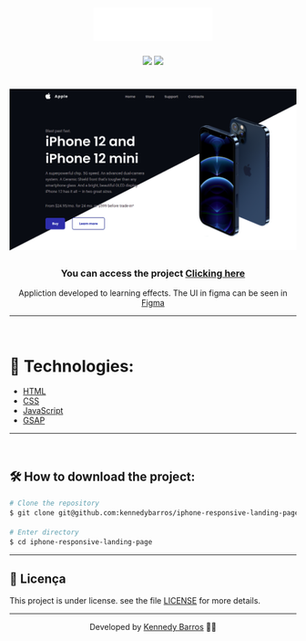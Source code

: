 <h1 align="center">
    <img src="./assets/svg/logo.svg">
</h1>

<div align="center">
    <img src="https://img.shields.io/github/repo-size/kennedybarros/iphone-responsive-landing-page?color=fff" />
    <img src="https://img.shields.io/github/license/kennedybarros/iphone-responsive-landing-page?color=fff"/>
</div>

<h1 align="center">
    <img src="./banner.png">
</h1>

<h3 align="center">You can access the project <a href="https://iphone-responsive-lading-page.netlify.app/" target="_blank">Clicking here</a></h3>
<p align="center">Appliction developed to learning effects. The UI in figma can be seen in <a href="https://www.figma.com/file/erJH94rz1HwwM0xwfKkJ4Y/iPhone-Responsive-Web-Site?node-id=102%3A2" target="_blank">Figma</a> </p>

---

</br>

# 🚀 Technologies:

- [HTML](https://www.w3schools.com/html/)
- [CSS](https://www.w3schools.com/css/)
- [JavaScript](https://developer.mozilla.org/en-US/docs/Web/JavaScript)
- [GSAP](https://greensock.com/gsap/)

---

<br/>

## 🛠 How to download the project:

```bash
# Clone the repository
$ git clone git@github.com:kennedybarros/iphone-responsive-landing-page.git

# Enter directory
$ cd iphone-responsive-landing-page
```

---
## 📝 Licença

This project is under license. see the file [LICENSE](LICENSE.md) for more details.

---


<p align="center"> Developed by <a href="https://www.linkedin.com/in/kennedybarros/">Kennedy Barros</a> ✌🏼</p>
